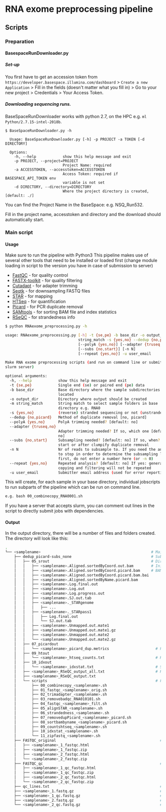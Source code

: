 # RNA exome preprocessing pipeline

## Scripts
### Preparation
#### BasespaceRunDownloader.py
##### Set-up
You first have to get an accession token from `https://developer.basespace.illumina.com/dashboard` > `Create a new Application` > Fill in the fields (doesn't matter what you fill in) > Go to your new project > Credentials > Your Access Token.

##### Downloading sequencing runs.
BaseSpaceRunDownloader works with python 2.7, on the HPC e.g. `ml Python/2.7.15-intel-2018b`.
```
$ BaseSpaceRunDownloader.py -h

  Usage: BaseSpaceRunDownloader.py [-h] -p PROJECT -a TOKEN [-d DIRECTORY]

  Options:
    -h, --help            show this help message and exit
    -p PROJECT, --project=PROJECT
                          Project Name: required
    -a ACCESSTOKEN, --accesstoken=ACCESSTOKEN
                          Access Token: required if BASESPACE_API_TOKEN env
                          variable is not set
    -d DIRECTORY, --directory=DIRECTORY
                          Where the project directory is created, [default: ./]
```

You can find the Project Name in the BaseSpace: e.g. NSQ_Run532.

Fill in the project name, accesstoken and directory and the download should automatically start.


### Main script
#### Usage
Make sure to run the pipeline with Python3
This pipeline makes use of several other tools that need to be installed or loaded first (change module loading in script to the version you have in case of submission to server)
* [FastQC](https://www.bioinformatics.babraham.ac.uk/projects/fastqc/) - for quality control
* [FASTX-toolkit](http://hannonlab.cshl.edu/fastx_toolkit/commandline.html) - for quality filtering
* [Cutadapt](https://cutadapt.readthedocs.io/en/stable/) - for adapter trimming
* [Seqtk](https://github.com/lh3/seqtk/blob/master/README.md) - for downsampling FASTQ files
* [STAR](https://github.com/alexdobin/STAR) - for mapping
* [HTSeq](https://htseq.readthedocs.io/en/master/) - for quantification
* [Picard](https://broadinstitute.github.io/picard/) - for PCR duplicate removal
* [SAMtools](http://samtools.sourceforge.net) - for sorting BAM file and index statistics
* [RSeQC](http://rseqc.sourceforge.net) - for strandedness info

```bash
$ python RNAexome_preprocessing.py -h

usage: RNAexome_preprocessing.py [-h] -t {se,pe} -b base_dir -o output_dir -m
                                 string_match -s {yes,no} --dedup {no,picard}
                                 [--polyA {yes,no}] [--adapter {truseq,no}]
                                 [--subs {no,start}] [-n N]
                                 [--repeat {yes,no}] -u user_email

Make RNA exome preprocessing scripts (and run on command line or submit to
slurm server)

optional arguments:
  -h, --help            show this help message and exit
  -t {se,pe}            Single end (se) or paired end (pe) data
  -b base_dir           Base directory where the sample subdirectories are
                        located
  -o output_dir         Directory where output should be created
  -m string_match       String match to select sample folders in base
                        directory e.g. RNA0
  -s {yes,no}           (reverse) stranded sequencing or not (unstranded)?
  --dedup {no,picard}   Method of duplicate removal [no, picard]
  --polyA {yes,no}      PolyA trimming needed? [default: no]
  --adapter {truseq,no}
                        Adapter trimming needed? If so, which one [default:
                        no]
  --subs {no,start}     Subsampling needed? [default: no] If so, when? At
                        start or after clumpify duplicate removal
  -n N                  Nr of reads to subsample to. If you need the analysis
                        to stop in order to determine the subsampling level
                        first, do not enter a number here (or -n 0)
  --repeat {yes,no}     Repeated analysis? [default: no] If yes: general fastq
                        copying and filtering will not be repeated
  -u user_email         Submitter email address (used for error reporting)
```

This will create, for each sample in your base directory, individual jobscripts to run subparts of the pipeline which can be run on command line.

```bash
e.g. bash 00_combinecopy_RNA0001.sh
```
If you have a server that accepts slurm, you can comment out lines in the script to directly submit jobs with dependencies.

#### Output
In the output directory, there will be a number of files and folders created. The directory will look like this:
```bash
.
└── <samplename>                                                  # Main sample directory
    ├── dedup_picard-subs_none                                    # Subdirectory according to chosen deduplication and subsampling
    │   ├── 05_srout                                              # Directory that contains all BAM files
    │   │   ├── <samplename>.Aligned.sortedByCoord.out.bam        # Initial BAM file (mapping with STAR)
    │   │   ├── <samplename>.Aligned.sortedByCoord.picard.bam     # BAM after duplicate removal
    │   │   ├── <samplename>.Aligned.sortedByCoord.picard.bam.bai
    │   │   ├── <samplename>.Aligned.sortedByName.picard.bam
    │   │   ├── <samplename>.Log.final.out
    │   │   ├── <samplename>.Log.out
    │   │   ├── <samplename>.Log.progress.out
    │   │   ├── <samplename>.SJ.out.tab
    │   │   ├── <samplename>._STARgenome
    │   │   │   ├── ...
    │   │   ├── <samplename>._STARpass1
    │   │   │   ├── Log.final.out
    │   │   │   └── SJ.out.tab
    │   │   ├── <samplename>.Unmapped.out.mate1
    │   │   ├── <samplename>.Unmapped.out.mate1.gz
    │   │   ├── <samplename>.Unmapped.out.mate2
    │   │   └── <samplename>.Unmapped.out.mate2.gz
    │   ├── 07_picardout            
    │   │   └── <samplename>_picard_dup.metrics                     # Picard duplicate removal stats
    │   ├── 09_htout
    │   │   └── <samplename>_htseq_counts.txt                       # HTSeq quantification output
    │   ├── 10_idxout
    │   │   └── <samplename>_idxstat.txt                            # SAMtools index stats
    │   ├── <samplename>_RSeQC_output_all.txt                       # RSeQC strandedness information
    │   ├── <samplename>_RSeQC_output.txt
    │   └── scripts                                                 # Folder that contains all scripts to run
    │       ├── 00_combinecopy_<samplename>.sh
    │       ├── 01_fastqc_<samplename>_orig.sh
    │       ├── 02_trimadapter_<samplename>.sh
    │       ├── 03_removebadqc_RNA010101.sh
    │       ├── 04_fastqc_<samplename>_filt.sh
    │       ├── 05_alignSTAR_<samplename>.sh
    │       ├── 06_strandedness_<samplename>.sh
    │       ├── 07_removedupPicard_<samplename>_picard.sh
    │       ├── 08_sortbambyname_<samplename>_picard.sh
    │       ├── 09_countshtseq_<samplename>.sh
    │       ├── 10_idxstat_<samplename>.sh
    │       └── 11_zipfastq_<samplename>.sh
    ├── FASTQC_original                                               # FASTQC of original FASTQ files
    │   ├── <samplename>_1_fastqc.html
    │   ├── <samplename>_1_fastqc.zip
    │   ├── <samplename>_2_fastqc.html
    │   └── <samplename>_2_fastqc.zip
    ├── FASTQC_qc                                                     # FASTQC of adapter trimmed and filtered FASTQ files
    │   ├── <samplename>_1_qc_fastqc.html
    │   ├── <samplename>_1_qc_fastqc.zip
    │   ├── <samplename>_2_qc_fastqc.html
    │   └── <samplename>_2_qc_fastqc.zip
    ├── qc_lines.txt                                                  # number of lines remaining after adapter trimming and filtering (divide by 4 to get number of reads)
    ├── <samplename>_1.fastq.gz                                       # Original FASTQ file R1
    ├── <samplename>_1_qc.fastq.gz                                    # Adapter trimmed and filtered FASTQ file R1
    ├── <samplename>_2.fastq.gz                                       # Original FASTQ file R2
    └── <samplename>_2_qc.fastq.gz                                    # Adapter trimmed and filtered FASTQ file R2
```
